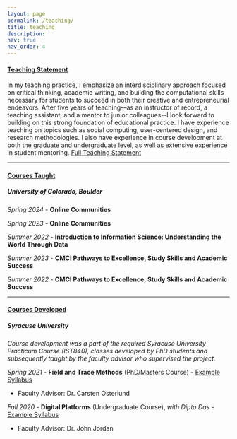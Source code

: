```yaml
---
layout: page
permalink: /teaching/
title: teaching
description:
nav: true
nav_order: 4
---
```

#### <u><b>Teaching Statement</b></u>

In my teaching practice, I emphasize an interdisciplinary approach focused on critical thinking, academic writing, and building the computational skills necessary for students to succeed in both their creative and entrepreneurial endeavors. After five years of teaching-–as an instructor of record, a teaching assistant, and a mentor to junior colleagues--I look forward to building on this strong foundation of educational practice. I have experience teaching on topics such as social computing, user-centered design, and research methodologies. I also have experience in course development at both the graduate and undergraduate level, as well as extensive experience in student mentoring. [Full Teaching Statement](/assets/pdf/teachingstatement.pdf)

- - -

#### <u><b>Courses Taught</b></u>
##### **University of Colorado, Boulder**

*Spring 2024* - **Online Communities**

*Spring 2023* - **Online Communities**

*Summer 2022* - **Introduction to Information Science: Understanding the World Through Data**

*Summer 2023* - **CMCI Pathways to Excellence, Study Skills and Academic Success**

*Summer 2022* - **CMCI Pathways to Excellence, Study Skills and Academic Success**

- - -

#### <b><u>Courses Developed</u></b>
##### **Syracuse University**

*Course development was a part of the required Syracuse University Practicum Course (IST840), classes developed by PhD students and subsequently taught by the faculty advisor who supervised the project.*

*Spring 2021* - **Field and Trace Methods** (PhD/Masters Course) - [Example Syllabus](/assets/pdf/trace_methods.pdf)

- Faculty Advisor: Dr. Carsten Osterlund

*Fall 2020* -  **Digital Platforms** (Undergraduate Course), *with Dipto Das* - [Example Syllabus](/assets/pdf/digitalplatforms.pdf)

- Faculty Advisor: Dr. John Jordan
